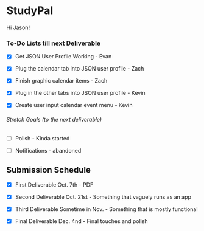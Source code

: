 # StudyPal
Hi Jason!

### To-Do Lists till next Deliverable
- [X] Get JSON User Profile Working - Evan

- [X] Plug the calendar tab into JSON user profile - Zach

- [X] Finish graphic calendar items - Zach

- [X] Plug in the other tabs into JSON user profile - Kevin

- [X] Create user input calendar event menu - Kevin

###### Stretch Goals (to the next deliverable)
- [ ] Polish - Kinda started

- [ ] Notifications - abandoned

## Submission Schedule
- [X] First Deliverable Oct. 7th - PDF

- [X] Second Deliverable Oct. 21st - Something that vaguely runs as an app

- [X] Third Deliverable Sometime in Nov. - Something that is mostly functional

- [X] Final Deliverable Dec. 4nd - Final touches and polish
